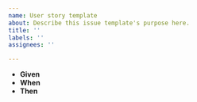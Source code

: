 ```yaml
---
name: User story template
about: Describe this issue template's purpose here.
title: ''
labels: ''
assignees: ''

---
```


 - **Given** 
 - **When**
 - **Then**
